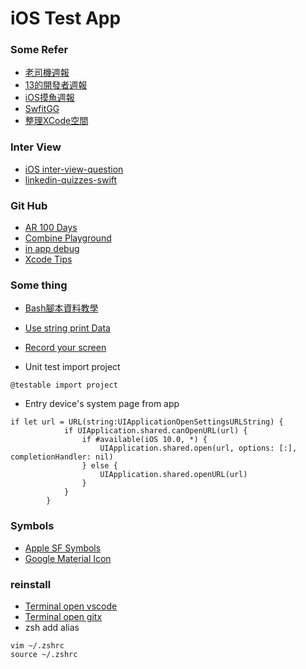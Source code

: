 # iOS Test App

### Some Refer

- [老司機週報](https://github.com/SwiftOldDriver/iOS-Weekly/releases)
- [13的開發者週報](https://ethanhuang13.substack.com/)
- [iOS摸魚週報](https://github.com/zhangferry/iOSWeeklyLearning)
- [SwfitGG](https://swift.gg/)
- [整理XCode空間](https://medium.com/%E5%BD%BC%E5%BE%97%E6%BD%98%E7%9A%84-swift-ios-app-%E9%96%8B%E7%99%BC%E6%95%99%E5%AE%A4/%E5%88%AA%E9%99%A4xcode%E4%BD%94%E6%93%9A%E7%A1%AC%E7%A2%9F%E5%A4%A7%E9%87%8F%E7%A9%BA%E9%96%93%E7%9A%84derived-data-190c85eba79)

### Inter View
- [iOS inter-view-question](https://github.com/onthecodepath/iOS-Interview-Questions)
- [linkedin-quizzes-swift](https://github.com/Ebazhanov/linkedin-skill-assessments-quizzes/blob/master/swift/swift-quiz.md)

### Git Hub
- [AR 100 Days](https://github.com/satoshi0212/AR_100Days)
- [Combine Playground](https://github.com/AvdLee/CombineSwiftPlayground)
- [in app debug](https://github.com/FLEXTool/FLEX)
- [Xcode Tips](https://github.com/Xcode-Tips/xcode-tips.github.io)

### Some thing
- [Bash腳本資料教學](https://wangdoc.com/bash/intro.html)
- [Use string print Data](https://gist.github.com/jkereako/606cda72f3f8aa5c6c8eb5ec8ce227a1)
- [Record your screen](https://github.com/wulkano/kap)

- Unit test import project
```
@testable import project
```

- Entry device's system page from app
```
if let url = URL(string:UIApplicationOpenSettingsURLString) {
            if UIApplication.shared.canOpenURL(url) {
                if #available(iOS 10.0, *) {
                    UIApplication.shared.open(url, options: [:], completionHandler: nil)
                } else {
                    UIApplication.shared.openURL(url)
                }
            }
        }
```

### Symbols
- [Apple SF Symbols](https://developer.apple.com/sf-symbols/)
- [Google Material Icon](https://fonts.google.com/icons)

### reinstall
- [Terminal open vscode](https://stackoverflow.com/questions/30065227/run-open-vscode-from-mac-terminal)
- [Terminal open gitx](https://stackoverflow.com/questions/11625836/make-gitx-open-via-terminal-for-the-repo-laying-at-the-current-path)
- zsh add alias
```
vim ~/.zshrc
source ~/.zshrc
```
